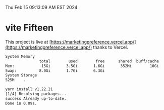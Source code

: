 Thu Feb 15 09:13:09 AM EST 2024

# vite Fifteen


This project is live at [https://marketingpreference.vercel.app/](https://marketingpreference.vercel.app/) thanks to Vercel.

```bash
System Memory
               total        used        free      shared  buff/cache   available
Mem:            15Gi       3.5Gi       1.6Gi       352Mi        10Gi        11Gi
Swap:          8.0Gi       1.7Gi       6.3Gi
System Storage
525M	.
```
```bash
yarn install v1.22.21
[1/4] Resolving packages...
success Already up-to-date.
Done in 0.09s.
```
```bash
